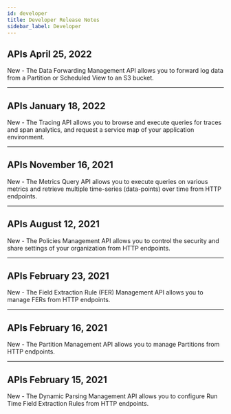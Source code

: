 ```yaml
---
id: developer
title: Developer Release Notes
sidebar_label: Developer
---
```


## APIs April 25, 2022

New - The Data Forwarding Management API allows you to forward log data from a Partition or Scheduled View to an S3 bucket.


---
## APIs January 18, 2022

New - The Tracing API allows you to browse and execute queries for traces and span analytics, and request a service map of your application environment.

---
## APIs November 16, 2021

New - The Metrics Query API allows you to execute queries on various metrics and retrieve multiple time-series (data-points) over time from HTTP endpoints.

---
## APIs August 12, 2021

New - The Policies Management API allows you to control the security and share settings of your organization from HTTP endpoints.

---
## APIs February 23, 2021

New - The Field Extraction Rule (FER) Management API allows you to manage FERs from HTTP endpoints.

---
## APIs February 16, 2021

New - The Partition Management API allows you to manage Partitions from HTTP endpoints.

---
## APIs February 15, 2021

New - The Dynamic Parsing Management API allows you to configure Run Time Field Extraction Rules from HTTP endpoints.
